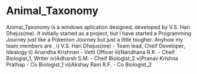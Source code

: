 # Animal_Taxonomy
Animal_Taxonomy is a windows aplication designed, developed by V.S. Hari Dhejus(me). It initially started as a project, but I have started a Programming Journey just like a Pokemon Journey but just a little tougher. 
Anyhow my team members are ,
i) V.S. Hari Dhejus(me)                  - Team lead, Cheif Developer, Idealogy
ii) Anandha Krishnan                 - Vetti Officer
iii)Nandhana R.K.                    - Cheif Biologist_1, Writer
iv)Adharsh S.M.                      - Cheif Biologist_2
v)Pranav Krishna Prathap             - Co Biologist_1
vi)Akshay Ram R.F.                   - Co Biologist_2
